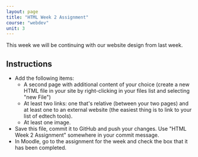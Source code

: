```yaml
---
layout: page
title: "HTML Week 2 Assignment"
course: "webdev"
unit: 3
---
```


This week we will be continuing with our website design from last week. 

## Instructions
* Add the following items:
	* A second page with additional content of your choice (create a new HTML file in your site by right-clicking in your files list and selecting "new File")
	* At least two links: one that's relative (between your two pages) and at least one to an external website (the easiest thing is to link to your list of edtech tools).
	* At least one image.
* Save this file, commit it to GitHub and push your changes. Use "HTML Week 2 Assignment" somewhere in your commit message.
* In Moodle, go to the assignment for the week and check the box that it has been completed. 